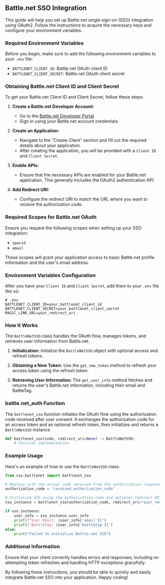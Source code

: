 ## Battle.net SSO Integration

This guide will help you set up Battle.net single sign-on (SSO) integration using OAuth2. Follow the instructions to acquire the necessary keys and configure your environment variables.

### Required Environment Variables

Before you begin, make sure to add the following environment variables to your `.env` file:

- `BATTLENET_CLIENT_ID`: Battle.net OAuth client ID
- `BATTLENET_CLIENT_SECRET`: Battle.net OAuth client secret

### Obtaining Battle.net Client ID and Client Secret

To get your Battle.net Client ID and Client Secret, follow these steps:

1. **Create a Battle.net Developer Account:**
   - Go to the [Battle.net Developer Portal](https://develop.battle.net/access/).
   - Sign in using your Battle.net account credentials.

2. **Create an Application:**
   - Navigate to the "Create Client" section and fill out the required details about your application.
   - After creating the application, you will be provided with a `Client ID` and `Client Secret`.

3. **Enable APIs:**
   - Ensure that the necessary APIs are enabled for your Battle.net application. This generally includes the OAuth2 authentication API.

4. **Add Redirect URI:**
   - Configure the redirect URI to match the URL where you want to receive the authorization code.

### Required Scopes for Battle.net OAuth

Ensure you request the following scopes when setting up your SSO integration:

- `openid`
- `email`

These scopes will grant your application access to basic Battle.net profile information and the user's email address.

### Environment Variables Configuration

After you have your `Client ID` and `Client Secret`, add them to your `.env` file like so:

```plaintext
# .env
BATTLENET_CLIENT_ID=your_battlenet_client_id
BATTLENET_CLIENT_SECRET=your_battlenet_client_secret
MAGIC_LINK_URL=your_redirect_uri
```

### How It Works

The `BattleNetSSO` class handles the OAuth flow, manages tokens, and retrieves user information from Battle.net.

1. **Initialization:**
   Initialize the `BattleNetSSO` object with optional access and refresh tokens.
   
2. **Obtaining a New Token:**
   Use the `get_new_token` method to refresh your access token using the refresh token.

3. **Retrieving User Information:**
   The `get_user_info` method fetches and returns the user's Battle.net information, including their email and BattleTag.

### battle.net_auth Function

The `battlenet_sso` function initiates the OAuth flow using the authorization code received after user consent. It exchanges the authorization code for an access token and an optional refresh token, then initializes and returns a `BattleNetSSO` instance.

```python
def battlenet_sso(code, redirect_uri=None) -> BattleNetSSO:
    # Function implementation
```

### Example Usage

Here's an example of how to use the `BattleNetSSO` class:

```python
from sso.battlenet import battlenet_sso

# Replace with the actual code received from the authorization response
authorization_code = "received_authorization_code"

# Initialize SSO using the authorization code and optional redirect URI
sso_instance = battlenet_sso(authorization_code, redirect_uri="your_redirect_uri")

if sso_instance:
    user_info = sso_instance.user_info
    print(f"User Email: {user_info['email']}")
    print(f"BattleTag: {user_info['battletag']}")
else:
    print("Failed to initialize Battle.net SSO")
```

### Additional Information

Ensure that your client correctly handles errors and responses, including re-attempting token refreshes and handling HTTP exceptions gracefully.

By following these instructions, you should be able to quickly and easily integrate Battle.net SSO into your application. Happy coding!